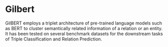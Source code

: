 # Gilbert

GilBERT employs a triplet architecture of pre-trained language models such as BERT to cluster semantically related information of a relation or an entity. It has been tested on several benchmark datasets for the downstream tasks of Triple Classification and Relation Prediction. 
